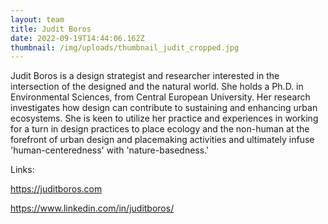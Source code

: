 ```yaml
---
layout: team
title: Judit Boros
date: 2022-09-19T14:44:06.162Z
thumbnail: /img/uploads/thumbnail_judit_cropped.jpg
---
```

Judit Boros is a design strategist and researcher interested in the intersection of the designed and the natural world. She holds a Ph.D. in Environmental Sciences, from Central European University. Her research investigates how design can contribute to sustaining and enhancing urban ecosystems. She is keen to utilize her practice and experiences in working for a turn in design practices to place ecology and the non-human at the forefront of urban design and placemaking activities and ultimately infuse 'human-centeredness' with 'nature-basedness.'



Links: 

<https://juditboros.com>

<https://www.linkedin.com/in/juditboros/>